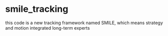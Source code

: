 # smile_tracking
this code is a new tracking framework named SMILE, which means strategy and motion integrated long-term experts
